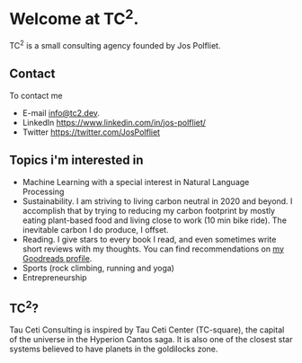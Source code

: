 # Welcome at TC<sup>2</sup>.
TC<sup>2</sup> is a small consulting agency founded by Jos Polfliet.

## Contact
To contact me
* E-mail info@tc2.dev.
* LinkedIn https://www.linkedin.com/in/jos-polfliet/
* Twitter https://twitter.com/JosPolfliet

## Topics i'm interested in
* Machine Learning with a special interest in Natural Language Processing
* Sustainability. I am striving to living carbon neutral in 2020 and beyond. I accomplish that by trying to reducing my carbon footprint by mostly eating plant-based food and living close to work (10 min bike ride). The inevitable carbon I do produce, I offset. 
* Reading. I give stars to every book I read, and even sometimes write short reviews with my thoughts. You can find recommendations on [my Goodreads profile](https://www.goodreads.com/review/list/16729160-jos-polfliet). 
* Sports (rock climbing, running and yoga)
* Entrepreneurship


## TC<sup>2</sup>? 
Tau Ceti Consulting is inspired by Tau Ceti Center (TC-square), the capital of the universe in the Hyperion Cantos saga. It is also one of the closest star systems believed to have planets in the goldilocks zone. 
